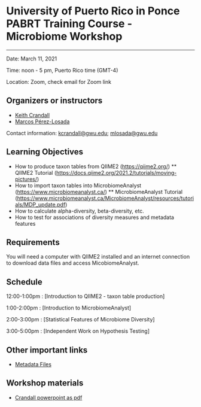 # University of Puerto Rico in Ponce PABRT Training Course - Microbiome Workshop
---
Date: March 11, 2021

Time: noon - 5 pm, Puerto Rico time (GMT-4)

Location: Zoom, check email for Zoom link

## Organizers or instructors
* [Keith Crandall](https://publichealth.gwu.edu/departments/biostatistics-and-bioinformatics/keith-crandall)
* [Marcos Pérez-Losada](https://publichealth.gwu.edu/departments/biostatistics-and-bioinformatics/marcos-perez-losada)


Contact information: kcrandall@gwu.edu; mlosada@gwu.edu

## Learning Objectives
* How to produce taxon tables from QIIME2 (https://qiime2.org/)
** QIIME2 Tutorial (https://docs.qiime2.org/2021.2/tutorials/moving-pictures/)
* How to import taxon tables into MicrobiomeAnalyst (https://www.microbiomeanalyst.ca/)
** MicrobiomeAnalyst Tutorial (https://www.microbiomeanalyst.ca/MicrobiomeAnalyst/resources/tutorials/MDP_update.pdf)
* How to calculate alpha-diversity, beta-diversity, etc.
* How to test for associations of diversity measures and metadata features

## Requirements
You will need a computer with QIIME2 installed and an internet connection to download data files and access MicobiomeAnalyst.

## Schedule

12:00-1:00pm : [Introduction to QIIME2 - taxon table production]

1:00-2:00pm : [Introduction to MicrobiomeAnalyst]

2:00-3:00pm : [Statistical Features of Microbiome Diversity]

3:00-5:00pm : [Independent Work on Hypothesis Testing]

## Other important links
* [Metadata Files](https://github.com/gwcbi/Workshops/tree/master/PABRT/Data)

## Workshop materials
* [Crandall powerpoint as pdf](Workshops/PABRT/CrandallTalk.pdf)

